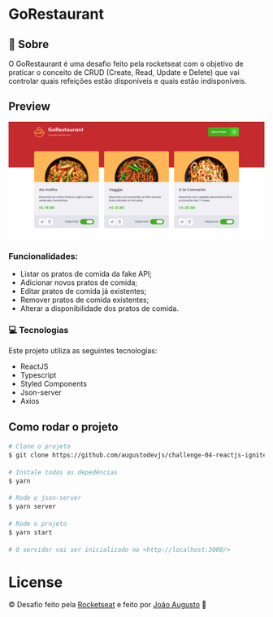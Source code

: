 # GoRestaurant

## :rocket: Sobre

<p>O GoRestaurant é uma desafio feito pela rocketseat com o objetivo de praticar o conceito de CRUD (Create, Read, Update e Delete) que vai controlar quais refeições estão disponíveis e quais estão indisponíveis.

## Preview

<img src=".github/photo.png">

### Funcionalidades:

- Listar os pratos de comida da fake API;
- Adicionar novos pratos de comida;
- Editar pratos de comida já existentes;
- Remover pratos de comida existentes;
- Alterar a disponibilidade dos pratos de comida.
  
### :computer: Tecnologias
Este projeto utiliza as seguintes tecnologias:

- ReactJS
- Typescript
- Styled Components
- Json-server
- Axios

## Como rodar o projeto
```bash
# Clone o projeto
$ git clone https://github.com/augustodevjs/challenge-04-reactjs-ignite

# Instale todas as depedências
$ yarn

# Rode o json-server
$ yarn server

# Rode o projeto
$ yarn start

# O servidor vai ser inicializado no <http://localhost:3000/>
```

# License
© Desafio feito pela [Rocketseat](https://www.linkedin.com/school/rocketseat/) e feito por [João Augusto](https://www.linkedin.com/in/joaoaugustodevjs/) 🤝
